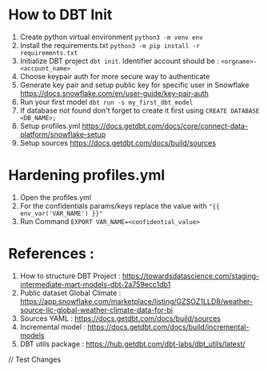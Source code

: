 # How to DBT Init
1. Create python virtual environment `python3 -m venv env`
2. Install the requirements.txt `python3 -m pip install -r requirements.txt`
3. Initialize DBT project `dbt init`. Identifier account should be : `<orgname>-<account_name>`
4. Choose keypair auth for more secure way to authenticate
5. Generate key pair and setup public key for specific user in Snowflake https://docs.snowflake.com/en/user-guide/key-pair-auth
6. Run your first model `dbt run -s my_first_dbt_model`
7. If database not found don't forget to create it first using `CREATE DATABASE <DB_NAME>;`
8. Setup profiles.yml https://docs.getdbt.com/docs/core/connect-data-platform/snowflake-setup
9. Setup sources https://docs.getdbt.com/docs/build/sources

# Hardening profiles.yml
1. Open the profiles.yml
2. For the confidentials params/keys replace the value with `"{{ env_var('VAR_NAME') }}"`
3. Run Command `EXPORT VAR_NAME=<confidential_value>`


# References :
1. How to structure DBT Project : https://towardsdatascience.com/staging-intermediate-mart-models-dbt-2a759ecc1db1
2. Public dataset Global Climate : https://app.snowflake.com/marketplace/listing/GZSOZ1LLD8/weather-source-llc-global-weather-climate-data-for-bi
3. Sources YAML : https://docs.getdbt.com/docs/build/sources
4. Incremental model : https://docs.getdbt.com/docs/build/incremental-models
5. DBT utils package : https://hub.getdbt.com/dbt-labs/dbt_utils/latest/

// Test Changes